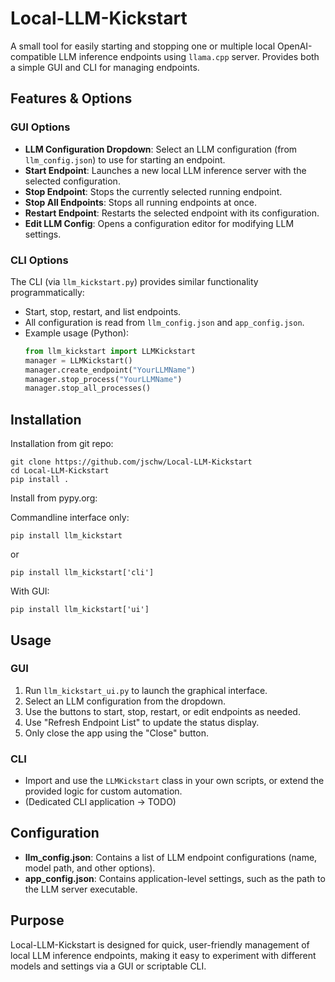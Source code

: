 # Local-LLM-Kickstart

A small tool for easily starting and stopping one or multiple local OpenAI-compatible LLM inference endpoints using `llama.cpp` server. Provides both a simple GUI and CLI for managing endpoints.

## Features & Options

### GUI Options

- **LLM Configuration Dropdown**: Select an LLM configuration (from `llm_config.json`) to use for starting an endpoint.
- **Start Endpoint**: Launches a new local LLM inference server with the selected configuration.
- **Stop Endpoint**: Stops the currently selected running endpoint.
- **Stop All Endpoints**: Stops all running endpoints at once.
- **Restart Endpoint**: Restarts the selected endpoint with its configuration.
- **Edit LLM Config**: Opens a configuration editor for modifying LLM settings.

### CLI Options

The CLI (via `llm_kickstart.py`) provides similar functionality programmatically:
- Start, stop, restart, and list endpoints.
- All configuration is read from `llm_config.json` and `app_config.json`.
- Example usage (Python):
  ```python
  from llm_kickstart import LLMKickstart
  manager = LLMKickstart()
  manager.create_endpoint("YourLLMName")
  manager.stop_process("YourLLMName")
  manager.stop_all_processes()
  ```

## Installation
Installation from git repo:

```
git clone https://github.com/jschw/Local-LLM-Kickstart
cd Local-LLM-Kickstart
pip install .
```

Install from pypy.org:

Commandline interface only:
```
pip install llm_kickstart
```
or
```
pip install llm_kickstart['cli']
```

With GUI:
```
pip install llm_kickstart['ui']
```

## Usage

### GUI

1. Run `llm_kickstart_ui.py` to launch the graphical interface.
2. Select an LLM configuration from the dropdown.
3. Use the buttons to start, stop, restart, or edit endpoints as needed.
4. Use "Refresh Endpoint List" to update the status display.
5. Only close the app using the "Close" button.

### CLI

- Import and use the `LLMKickstart` class in your own scripts, or extend the provided logic for custom automation.
- (Dedicated CLI application -> TODO)

## Configuration

- **llm_config.json**: Contains a list of LLM endpoint configurations (name, model path, and other options).
- **app_config.json**: Contains application-level settings, such as the path to the LLM server executable.

## Purpose

Local-LLM-Kickstart is designed for quick, user-friendly management of local LLM inference endpoints, making it easy to experiment with different models and settings via a GUI or scriptable CLI.
